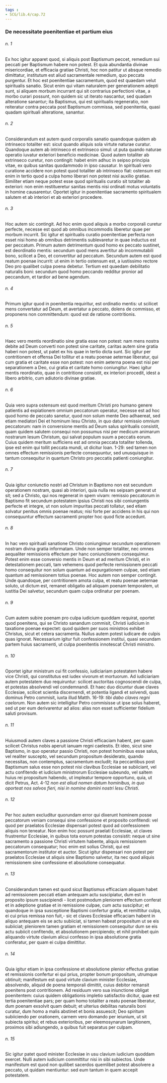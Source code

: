 ```yaml
---
tags : 
- SCG/lib.4/cap.72
---
```


### De necessitate poenitentiae et partium eius

###### n. 1
Ex hoc igitur apparet quod, si aliquis post Baptismum peccet, remedium sui peccati per Baptismum habere non potest. Et quia abundantia divinae misericordiae, et efficacia gratiae Christi, hoc non patitur ut absque remedio dimittatur, institutum est aliud sacramentale remedium, quo peccata purgentur. Et hoc est poenitentiae sacramentum, quod est quaedam velut spiritualis sanatio. Sicut enim qui vitam naturalem per generationem adepti sunt, si aliquem morbum incurrant qui sit contrarius perfectioni vitae, a morbo curari possunt, non quidem sic ut iterato nascantur, sed quadam alteratione sanantur; ita Baptismus, qui est spiritualis regeneratio, non reiteratur contra peccata post Baptismum commissa, sed poenitentia, quasi quadam spirituali alteratione, sanantur.

###### n. 2
Considerandum est autem quod corporalis sanatio quandoque quidem ab intrinseco totaliter est: sicut quando aliquis sola virtute naturae curatur. Quandoque autem ab intrinseco et extrinseco simul: ut puta quando naturae operatio iuvatur exteriori beneficio medicinae. Quod autem totaliter ab extrinseco curetur, non contingit: habet enim adhuc in seipso principia vitae, ex quibus sanitas quodammodo in ipso causatur. In spirituali vero curatione accidere non potest quod totaliter ab intrinseco fiat: ostensum est enim in tertio quod a culpa homo liberari non potest nisi auxilio gratiae. Similiter etiam neque potest esse quod spiritualis curatio sit totaliter ab exteriori: non enim restitueretur sanitas mentis nisi ordinati motus voluntatis in homine causarentur. Oportet igitur in poenitentiae sacramento spiritualem salutem et ab interiori et ab exteriori procedere.

###### n. 3
Hoc autem sic contingit. Ad hoc enim quod aliquis a morbo corporali curetur perfecte, necesse est quod ab omnibus incommodis liberetur quae per morbum incurrit. Sic igitur et spiritualis curatio poenitentiae perfecta non esset nisi homo ab omnibus detrimentis sublevaretur in quae inductus est per peccatum. Primum autem detrimentum quod homo ex peccato sustinet, est deordinatio mentis: secundum quod mens avertitur ab incommutabili bono, scilicet a Deo, et convertitur ad peccatum. Secundum autem est quod reatum poenae incurrit: ut enim in tertio ostensum est, a iustissimo rectore Deo pro qualibet culpa poena debetur. Tertium est quaedam debilitatio naturalis boni: secundum quod homo peccando redditur pronior ad peccandum, et tardior ad bene agendum.

###### n. 4
Primum igitur quod in poenitentia requiritur, est ordinatio mentis: ut scilicet mens convertatur ad Deum, et avertatur a peccato, dolens de commisso, et proponens non committendum: quod est de ratione contritionis.

###### n. 5
Haec vero mentis reordinatio sine gratia esse non potest: nam mens nostra debite ad Deum converti non potest sine caritate, caritas autem sine gratia haberi non potest, ut patet ex his quae in tertio dicta sunt. Sic igitur per contritionem et offensa Dei tollitur et a reatu poenae aeternae liberatur, qui cum gratia et caritate esse non potest: non enim aeterna poena est nisi per separationem a Deo, cui gratia et caritate homo coniungitur. Haec igitur mentis reordinatio, quae in contritione consistit, ex interiori procedit, idest a libero arbitrio, cum adiutorio divinae gratiae.

###### n. 6
Quia vero supra ostensum est quod meritum Christi pro humano genere patientis ad expiationem omnium peccatorum operatur, necesse est ad hoc quod homo de peccato sanetur, quod non solum mente Deo adhaereat, sed etiam mediatori Dei et hominum Iesu Christo, in quo datur remissio omnium peccatorum: nam in conversione mentis ad Deum salus spiritualis consistit, quam quidem salutem consequi non possumus nisi per medicum animarum nostrarum Iesum Christum, qui salvat populum suum a peccatis eorum. Cuius quidem meritum sufficiens est ad omnia peccata totaliter tollenda, ipse est enim qui tollit peccata mundi, ut dicitur Ioan. 1-29: sed tamen non omnes effectum remissionis perfecte consequuntur, sed unusquisque in tantum consequitur in quantum Christo pro peccatis patienti coniungitur.

###### n. 7
Quia igitur coniunctio nostri ad Christum in Baptismo non est secundum operationem nostram, quasi ab interiori, quia nulla res seipsam generat ut sit; sed a Christo, qui nos regenerat in spem vivam: remissio peccatorum in Baptismo fit secundum potestatem ipsius Christi nos sibi coniungentis perfecte et integre, ut non solum impuritas peccati tollatur, sed etiam solvatur penitus omnis poenae reatus; nisi forte per accidens in his qui non consequuntur effectum sacramenti propter hoc quod ficte accedunt.

###### n. 8
In hac vero spirituali sanatione Christo coniungimur secundum operationem nostram divina gratia informatam. Unde non semper totaliter, nec omnes aequaliter remissionis effectum per hanc coniunctionem consequimur. Potest enim esse conversio mentis in Deum et ad meritum Christi, et in detestationem peccati, tam vehemens quod perfecte remissionem peccati homo consequitur non solum quantum ad expurgationem culpae, sed etiam quantum ad remissionem totius poenae. Hoc autem non semper contingit. Unde quandoque, per contritionem amota culpa, et reatu poenae aeternae soluto, ut dictum est, remanet obligatio ad aliquam poenam temporalem, ut iustitia Dei salvetur, secundum quam culpa ordinatur per poenam.

###### n. 9
Cum autem subire poenam pro culpa iudicium quoddam requirat, oportet quod poenitens, qui se Christo sanandum commisit, Christi iudicium in taxatione poenae expectet: quod quidem per suos ministros exhibet Christus, sicut et cetera sacramenta. Nullus autem potest iudicare de culpis quas ignorat. Necessarium igitur fuit confessionem institui, quasi secundam partem huius sacramenti, ut culpa poenitentis innotescat Christi ministro.

###### n. 10
Oportet igitur ministrum cui fit confessio, iudiciariam potestatem habere vice Christi, qui constitutus est iudex vivorum et mortuorum. Ad iudiciariam autem potestatem duo requiruntur: scilicet auctoritas cognoscendi de culpa, et potestas absolvendi vel condemnandi. Et haec duo dicuntur duae claves Ecclesiae, scilicet scientia discernendi, et potentia ligandi et solvendi, quas dominus Petro commisit, iuxta illud Matth. 16-19: *tibi dabo claves regni caelorum*. Non autem sic intelligitur Petro commisisse ut ipse solus haberet, sed ut per eum derivarentur ad alios: alias non esset sufficienter fidelium saluti provisum.

###### n. 11
Huiusmodi autem claves a passione Christi efficaciam habent, per quam scilicet Christus nobis aperuit ianuam regni caelestis. Et ideo, sicut sine Baptismo, in quo operatur passio Christi, non potest hominibus esse salus, vel realiter suscepto, vel secundum propositum desiderato, quando necessitas, non contemptus, sacramentum excludit; ita peccantibus post Baptismum salus esse non potest nisi clavibus Ecclesiae se subiiciant, vel actu confitendo et iudicium ministrorum Ecclesiae subeundo, vel saltem huius rei propositum habendo, ut impleatur tempore opportuno, quia, ut dicit Petrus, Act. 4-12 *non est aliud nomen datum hominibus, in quo oporteat nos salvos fieri, nisi in nomine domini nostri Iesu Christi*.

###### n. 12
Per hoc autem excluditur quorundam error qui dixerunt hominem posse peccatorum veniam consequi sine confessione et proposito confitendi: vel quod per praelatos Ecclesiae dispensari potest quod ad confessionem aliquis non teneatur. Non enim hoc possunt praelati Ecclesiae, ut claves frustrentur Ecclesiae, in quibus tota eorum potestas consistit: neque ut sine sacramento a passione Christi virtutem habente, aliquis remissionem peccatorum consequatur; hoc enim est solius Christi, qui est sacramentorum institutor et auctor. Sicut igitur dispensari non potest per praelatos Ecclesiae ut aliquis sine Baptismo salvetur, ita nec quod aliquis remissionem sine confessione et absolutione consequatur.

###### n. 13
Considerandum tamen est quod sicut Baptismus efficaciam aliquam habet ad remissionem peccati etiam antequam actu suscipiatur, dum est in proposito ipsum suscipiendi - licet postmodum pleniorem effectum conferat et in adeptione gratiae et in remissione culpae, cum actu suscipitur; et quandoque in ipsa susceptione Baptismi confertur gratia, et remittitur culpa, ei cui prius remissa non fuit,- sic et claves Ecclesiae efficaciam habent in aliquo antequam eis se actu subiiciat, si tamen habeat propositum ut se eis subiiciat; pleniorem tamen gratiam et remissionem consequitur dum se eis actu subiicit confitendo, et absolutionem percipiendo; et nihil prohibet quin aliquando virtute clavium alicui confesso in ipsa absolutione gratia conferatur, per quam ei culpa dimittitur.

###### n. 14
Quia igitur etiam in ipsa confessione et absolutione plenior effectus gratiae et remissionis confertur ei qui prius, propter bonum propositum, utrumque obtinuit; manifestum est quod virtute clavium minister Ecclesiae, absolvendo, aliquid de poena temporali dimittit, cuius debitor remansit poenitens post contritionem. Ad residuum vero sua iniunctione obligat poenitentem: cuius quidem obligationis impletio satisfactio dicitur, quae est tertia poenitentiae pars; per quam homo totaliter a reatu poenae liberatur, dum poenam exsolvit quam debuit; et ulterius debilitas naturalis boni curatur, dum homo a malis abstinet et bonis assuescit; Deo spiritum subiiciendo per orationem, carnem vero domando per ieiunium, ut sit subiecta spiritui; et rebus exterioribus, per eleemosynarum largitionem, proximos sibi adiungendo, a quibus fuit separatus per culpam.

###### n. 15
Sic igitur patet quod minister Ecclesiae in usu clavium iudicium quoddam exercet. Nulli autem iudicium committitur nisi in sibi subiectos. Unde manifestum est quod non quilibet sacerdos quemlibet potest absolvere a peccato, ut quidam mentiuntur: sed eum tantum in quem accepit potestatem.

